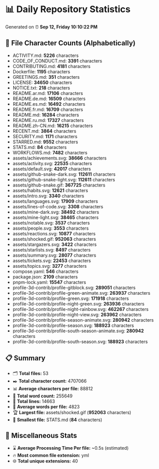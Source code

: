 # 📊 Daily Repository Statistics
Generated on ⏰ **Sep 12, Friday 10:10:22 PM**

## 📂 File Character Counts (Alphabetically)
- ACTIVITY.md: **5226** characters
- CODE_OF_CONDUCT.md: **3391** characters
- CONTRIBUTING.md: **4181** characters
- Dockerfile: **1195** characters
- GREETINGS.md: **351** characters
- LICENSE: **34650** characters
- NOTICE.txt: **218** characters
- README.ar.md: **17106** characters
- README.de.md: **16509** characters
- README.es.md: **16492** characters
- README.fr.md: **16709** characters
- README.md: **16284** characters
- README.ru.md: **17327** characters
- README.zh-CN.md: **16215** characters
- RECENT.md: **3864** characters
- SECURITY.md: **1171** characters
- STARRED.md: **9552** characters
- STATS.md: **84** characters
- WORKFLOWS.md: **7482** characters
- assets/achievements.svg: **38666** characters
- assets/activity.svg: **22535** characters
- assets/default.svg: **42017** characters
- assets/github-snake-dark.svg: **112611** characters
- assets/github-snake-light.svg: **112611** characters
- assets/github-snake.gif: **367725** characters
- assets/habits.svg: **12621** characters
- assets/intro.svg: **3340** characters
- assets/languages.svg: **17909** characters
- assets/lines-of-code.svg: **3308** characters
- assets/mine-dark.svg: **38492** characters
- assets/mine-light.svg: **38465** characters
- assets/notable.svg: **3537** characters
- assets/people.svg: **3553** characters
- assets/reactions.svg: **10877** characters
- assets/shocked.gif: **952063** characters
- assets/stargazers.svg: **3422** characters
- assets/starlists.svg: **8497** characters
- assets/summary.svg: **28077** characters
- assets/tickets.svg: **22453** characters
- assets/topics.svg: **3277** characters
- compose.yaml: **546** characters
- package.json: **2109** characters
- pnpm-lock.yaml: **15547** characters
- profile-3d-contrib/profile-gitblock.svg: **289051** characters
- profile-3d-contrib/profile-green-animate.svg: **263937** characters
- profile-3d-contrib/profile-green.svg: **171918** characters
- profile-3d-contrib/profile-night-green.svg: **263936** characters
- profile-3d-contrib/profile-night-rainbow.svg: **462267** characters
- profile-3d-contrib/profile-night-view.svg: **263962** characters
- profile-3d-contrib/profile-season-animate.svg: **280942** characters
- profile-3d-contrib/profile-season.svg: **188923** characters
- profile-3d-contrib/profile-south-season-animate.svg: **280942** characters
- profile-3d-contrib/profile-south-season.svg: **188923** characters

## 📋 Summary
- 🗂️ **Total files:** 53
- ✒️ **Total character count:** 4707066
- 📊 **Average characters per file:** 88812
- 📝 **Total word count:** 255649
- 🧾 **Total lines:** 14663
- 📐 **Average words per file:** 4823
- 🏆 **Largest file:** assets/shocked.gif (**952063** characters)
- 🥉 **Smallest file:** STATS.md (**84** characters)

## 🌟 Miscellaneous Stats
- ⌛ **Average Processing Time Per file:** ~0.5s (estimated)
- 🔥 **Most common file extension:** yml
- 🌐 **Total unique extensions:** 40
